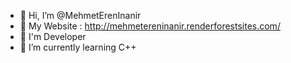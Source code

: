 - 👋 Hi, I’m @MehmetErenInanir
- 👋 My Website : http://mehmetereninanir.renderforestsites.com/
- 🌱 I'm Developer
- 🌱 I’m currently learning C++
